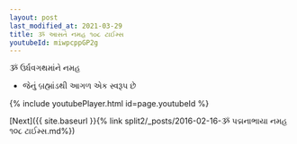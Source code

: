 ```yaml
---
layout: post
last_modified_at: 2021-03-29
title: ૐ આસતે નમહ ૧૦૮ ટાઈમ્સ
youtubeId: miwpcppGP2g
---
```

 
 
 ૐ ઉર્ધવગથમાંને નમહ  
 
 -  જેનું બ્રહ્માંડથી આગળ એક સ્વરૂપ છે 
 
  
 
  
 
 
 
 
 
 


{% include youtubePlayer.html id=page.youtubeId %}
 
[Next]({{ site.baseurl }}{% link  split2/_posts/2016-02-16-ૐ પદ્મનાભાયા નમહ ૧૦૮ ટાઈમ્સ.md%})
 
